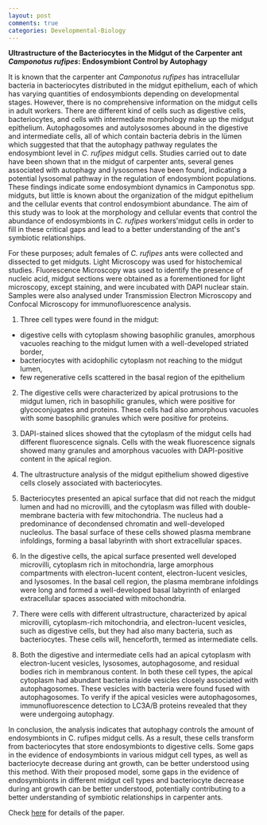 ```yaml
---
layout: post
comments: true
categories: Developmental-Biology
---
```


**Ultrastructure of the Bacteriocytes in the Midgut of the Carpenter ant *Camponotus rufipes*: Endosymbiont Control by Autophagy**



It is known that the carpenter ant *Camponotus rufipes* has intracellular bacteria in bacteriocytes distributed in the midgut epithelium, each of which has varying quantities of endosymbionts depending on developmental stages. However, there is no comprehensive information on the midgut cells in adult workers. There are different kind of cells such as digestive cells, bacteriocytes, and cells with intermediate morphology make up the midgut epithelium. Autophagosomes and autolysosomes abound in the digestive and intermediate cells, all of which contain bacteria debris in the lümen which suggested that that the autophagy pathway regulates the endosymbiont level in *C. rufipes* midgut cells. Studies carried out to date have been shown that ın the midgut of carpenter ants, several genes associated with autophagy and lysosomes have been found, indicating a potential lysosomal pathway in the regulation of endosymbiont populations. These findings indicate some endosymbiont dynamics in Camponotus spp. midguts, but little is known about the organization of the midgut epithelium and the cellular events that control endosymbiont abundance. The aim of this study was to look at the morphology and cellular events that control the abundance of endosymbionts in *C. rufipes* workers'midgut cells in order to fill in these critical gaps and lead to a better understanding of the ant's symbiotic relationships.


For these purposes; adult females of *C. rufipes* ants were collected and dissected to get midguts. Light Microscopy was used for histochemical studies. Fluorescence Microscopy  was used to identify the presence of nucleic acid, midgut sections were obtained as a forementioned for light microscopy, except staining, and were incubated with DAPI nuclear stain. Samples were also analysed under Transmission Electron Microscopy and Confocal Microscopy for immunofluorescence analysis.

1. Three cell types were found in the midgut: 
- digestive cells with cytoplasm showing basophilic granules, amorphous vacuoles reaching to the midgut lumen with a well-developed striated border, 
- bacteriocytes with acidophilic cytoplasm not reaching to the midgut lumen, 
- few regenerative cells scattered in the basal region of the epithelium 

2. The digestive cells were characterized by apical protrusions to the midgut lumen, rich in basophilic granules, which were positive for glycoconjugates and proteins. These cells had also amorphous vacuoles with some basophilic granules which were positive for proteins.

3.	DAPI-stained slices showed that the cytoplasm of the midgut cells had different fluorescence signals. Cells with the weak fluorescence signals showed many granules and amorphous vacuoles with DAPI-positive content in the apical region.

4.	The ultrastructure analysis of the midgut epithelium showed digestive cells closely associated with bacteriocytes.

5.	Bacteriocytes presented an apical surface that did not reach the midgut lumen and had no microvilli, and the cytoplasm was filled with double-membrane bacteria  with few mitochondria. The nucleus had a predominance of decondensed chromatin and well-developed nucleolus. The basal surface of these cells showed plasma membrane infoldings, forming a basal labyrinth with short extracellular spaces.

6.	In the digestive cells, the apical surface presented well developed microvilli, cytoplasm rich in mitochondria, large amorphous compartments with electron-lucent content, electron-lucent vesicles, and lysosomes. In the basal cell region, the plasma membrane infoldings were long and formed a well-developed basal labyrinth of enlarged extracellular spaces associated with mitochondria.

7.	There were cells with different ultrastructure, characterized by apical microvilli, cytoplasm-rich mitochondria, and electron-lucent vesicles, such as digestive cells, but they had also many bacteria, such as bacteriocytes. These cells will, henceforth, termed as intermediate cells.


8.	Both the digestive and intermediate cells had an apical cytoplasm with electron-lucent vesicles, lysosomes, autophagosome, and residual bodies rich in membranous content. In both these cell types, the apical cytoplasm had abundant bacteria inside vesicles closely associated with autophagosomes. These vesicles with bacteria were found fused with autophagosomes. To verify if the apical vesicles were autophagosomes, immunofluorescence detection to LC3A/B proteins revealed that they were undergoing autophagy.


In conclusion, the analysis indicates that autophagy controls the amount of endosymbionts in C. rufipes midgut cells. As a result, these cells transform from bacteriocytes that store endosymbionts to digestive cells. Some gaps in the evidence of endosymbionts in various midgut cell types, as well as bacteriocyte decrease during ant growth, can be better understood using this method. With their proposed model, some gaps in the evidence of endosymbionts in different midgut cell types and bacteriocyte decrease during ant growth can be better understood, potentially contributing to a better understanding of symbiotic relationships in carpenter ants. 

Check [here](https://www.cambridge.org/core/journals/microscopy-and-microanalysis/article/abs/ultrastructure-of-the-bacteriocytes-in-the-midgut-of-the-carpenter-ant-camponotus-rufipes-endosymbiont-control-by-autophagy/BBCEB996202CFD8552F7EC4FA6098F34) for details of the paper.




